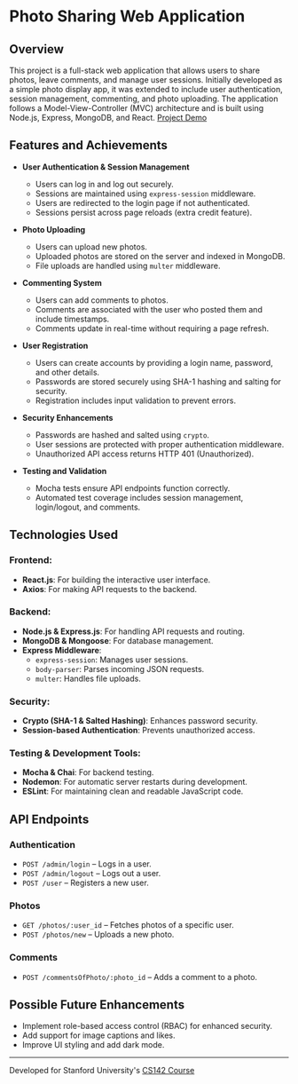 # Photo Sharing Web Application

## Overview
This project is a full-stack web application that allows users to share photos, leave comments, and manage user sessions. Initially developed as a simple photo display app, it was extended to include user authentication, session management, commenting, and photo uploading. The application follows a Model-View-Controller (MVC) architecture and is built using Node.js, Express, MongoDB, and React.
[Project Demo](https://www.youtube.com/watch?v=5NXo13-klLA&ab_channel=pm)

## Features and Achievements
- **User Authentication & Session Management**
  - Users can log in and log out securely.
  - Sessions are maintained using `express-session` middleware.
  - Users are redirected to the login page if not authenticated.
  - Sessions persist across page reloads (extra credit feature).

- **Photo Uploading**
  - Users can upload new photos.
  - Uploaded photos are stored on the server and indexed in MongoDB.
  - File uploads are handled using `multer` middleware.

- **Commenting System**
  - Users can add comments to photos.
  - Comments are associated with the user who posted them and include timestamps.
  - Comments update in real-time without requiring a page refresh.

- **User Registration**
  - Users can create accounts by providing a login name, password, and other details.
  - Passwords are stored securely using SHA-1 hashing and salting for security.
  - Registration includes input validation to prevent errors.

- **Security Enhancements**
  - Passwords are hashed and salted using `crypto`.
  - User sessions are protected with proper authentication middleware.
  - Unauthorized API access returns HTTP 401 (Unauthorized).

- **Testing and Validation**
  - Mocha tests ensure API endpoints function correctly.
  - Automated test coverage includes session management, login/logout, and comments.
  
## Technologies Used
### Frontend:
- **React.js**: For building the interactive user interface.
- **Axios**: For making API requests to the backend.

### Backend:
- **Node.js & Express.js**: For handling API requests and routing.
- **MongoDB & Mongoose**: For database management.
- **Express Middleware**:
  - `express-session`: Manages user sessions.
  - `body-parser`: Parses incoming JSON requests.
  - `multer`: Handles file uploads.
  
### Security:
- **Crypto (SHA-1 & Salted Hashing)**: Enhances password security.
- **Session-based Authentication**: Prevents unauthorized access.

### Testing & Development Tools:
- **Mocha & Chai**: For backend testing.
- **Nodemon**: For automatic server restarts during development.
- **ESLint**: For maintaining clean and readable JavaScript code.


## API Endpoints
### Authentication
- `POST /admin/login` – Logs in a user.
- `POST /admin/logout` – Logs out a user.
- `POST /user` – Registers a new user.

### Photos
- `GET /photos/:user_id` – Fetches photos of a specific user.
- `POST /photos/new` – Uploads a new photo.

### Comments
- `POST /commentsOfPhoto/:photo_id` – Adds a comment to a photo.




## Possible Future Enhancements
- Implement role-based access control (RBAC) for enhanced security.
- Add support for image captions and likes.
- Improve UI styling and add dark mode.


---
Developed for Stanford University's [CS142 Course](https://web.stanford.edu/class/cs142/)
